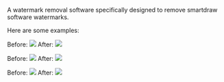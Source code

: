 A watermark removal software specifically designed to remove smartdraw software watermarks.

Here are some examples:

Before:
![](before/tech_1%20(1).png)
After:
![](examples/removed.png)


Before:
![](before/tech_2.png)
After:
![](examples/removed2.png)


Before:
![](before/Floor_Plan.png)
After:
![](examples/removed1.png)
